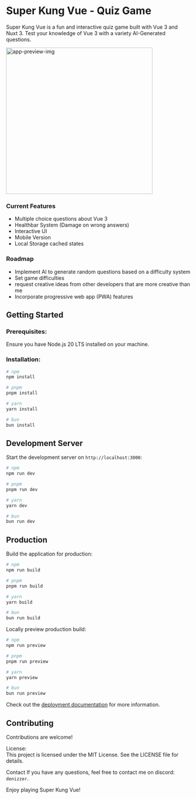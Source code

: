 # Super Kung Vue - Quiz Game
Super Kung Vue is a fun and interactive quiz game built with Vue 3 and Nuxt 3. Test your knowledge of Vue 3 with a variety AI-Generated questions.

<img src="./public/images/app-preview.gif" alt="app-preview-img" width="400"/>

### Current Features
- Multiple choice questions about Vue 3
- Healthbar System (Damage on wrong answers)
- Interactive UI
- Mobile Version
- Local Storage cached states

### Roadmap
- Implement AI to generate random questions based on a difficulty system
- Set game difficulties
- request creative ideas from other developers that are more creative than me
- Incorporate progressive web app (PWA) features

## Getting Started

### Prerequisites:
Ensure you have Node.js 20 LTS installed on your machine.

### Installation:

```bash
# npm
npm install

# pnpm
pnpm install

# yarn
yarn install

# bun
bun install
```

## Development Server

Start the development server on `http://localhost:3000`:

```bash
# npm
npm run dev

# pnpm
pnpm run dev

# yarn
yarn dev

# bun
bun run dev
```

## Production

Build the application for production:

```bash
# npm
npm run build

# pnpm
pnpm run build

# yarn
yarn build

# bun
bun run build
```

Locally preview production build:

```bash
# npm
npm run preview

# pnpm
pnpm run preview

# yarn
yarn preview

# bun
bun run preview
```

Check out the [deployment documentation](https://nuxt.com/docs/getting-started/deployment) for more information.


## Contributing
Contributions are welcome!

License:  
This project is licensed under the MIT License. See the LICENSE file for details.

Contact
If you have any questions, feel free to contact me on discord: `denizzer`.

Enjoy playing Super Kung Vue!